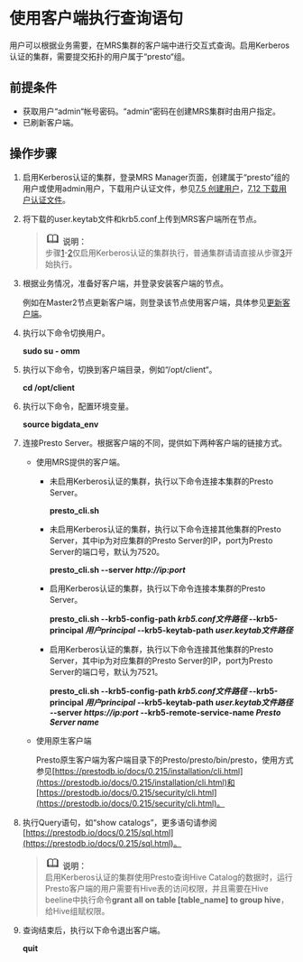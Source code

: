 # 使用客户端执行查询语句<a name="ZH-CN_TOPIC_0149076182"></a>

用户可以根据业务需要，在MRS集群的客户端中进行交互式查询。启用Kerberos认证的集群，需要提交拓扑的用户属于“presto“组。

## 前提条件<a name="zh-cn_topic_0057061151_section951436815483"></a>

-   获取用户“admin“帐号密码。“admin“密码在创建MRS集群时由用户指定。
-   已刷新客户端。

## 操作步骤<a name="section15757123718144"></a>

1.  <a name="li9368161132311"></a>启用Kerberos认证的集群，登录MRS Manager页面，创建属于“presto”组的用户或使用admin用户，下载用户认证文件，参见[7.5 创建用户](创建用户-安全.md)，[7.12 下载用户认证文件](下载用户认证文件-安全.md)。
2.  <a name="li861292619304"></a>将下载的user.keytab文件和krb5.conf上传到MRS客户端所在节点。

    >![](public_sys-resources/icon-note.gif) **说明：**   
    >步骤[1](#li9368161132311)-[2](#li861292619304)仅启用Kerberos认证的集群执行，普通集群请请直接从步骤[3](#zh-cn_topic_0057061151_li15456976155351)开始执行。  

3.  <a name="zh-cn_topic_0057061151_li15456976155351"></a>根据业务情况，准备好客户端，并登录安装客户端的节点。

    例如在Master2节点更新客户端，则登录该节点使用客户端，具体参见[更新客户端](更新客户端.md)。

4.  执行以下命令切换用户。

    **sudo su - omm**

5.  执行以下命令，切换到客户端目录，例如“/opt/client“。

    **cd /opt/client**

6.  执行以下命令，配置环境变量。

    **source bigdata\_env**

7.  连接Presto Server。根据客户端的不同，提供如下两种客户端的链接方式。
    -   使用MRS提供的客户端。
        -   未启用Kerberos认证的集群，执行以下命令连接本集群的Presto Server。

            **presto\_cli.sh**

        -   未启用Kerberos认证的集群，执行以下命令连接其他集群的Presto Server，其中ip为对应集群的Presto Server的IP，port为Presto Server的端口号，默认为7520。

            **presto\_cli.sh --server  _http://ip:port_**

        -   启用Kerberos认证的集群，执行以下命令连接本集群的Presto Server。

            **presto\_cli.sh --krb5-config-path  _krb5.conf文件路径_  --krb5-principal  _用户principal_  --krb5-keytab-path  _user.keytab文件路径_**

        -   启用Kerberos认证的集群，执行以下命令连接其他集群的Presto Server，其中ip为对应集群的Presto Server的IP，port为Presto Server的端口号，默认为7521。

            **presto\_cli.sh --krb5-config-path  _krb5.conf文件路径_  --krb5-principal  _用户principal_  --krb5-keytab-path  _user.keytab文件路径_   --server  _https://ip:port_  --krb5-remote-service-name  _Presto Server name_**


    -   使用原生客户端

        Presto原生客户端为客户端目录下的Presto/presto/bin/presto，使用方式参见[https://prestodb.io/docs/0.215/installation/cli.html](https://prestodb.io/docs/0.215/installation/cli.html)和[https://prestodb.io/docs/0.215/security/cli.html](https://prestodb.io/docs/0.215/security/cli.html)。


8.  执行Query语句，如“show catalogs”，更多语句请参阅[https://prestodb.io/docs/0.215/sql.html](https://prestodb.io/docs/0.215/sql.html)。

    >![](public_sys-resources/icon-note.gif) **说明：**   
    >启用Kerberos认证的集群使用Presto查询Hive Catalog的数据时，运行Presto客户端的用户需要有Hive表的访问权限，并且需要在Hive beeline中执行命令**grant all on table \[table\_name\] to group hive**，给Hive组赋权限。  

9.  查询结束后，执行以下命令退出客户端。

    **quit**


